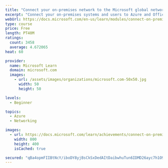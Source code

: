 ```yaml
---
title: "Connect your on-premises network to the Microsoft global network by using ExpressRoute"
excerpt: "Connect your on-premises systems and users to Azure and Office 365 by using ExpressRoute for private, dedicated, and guaranteed throughput connectivity."
webUrl: https://docs.microsoft.com/en-us/learn/modules/connect-on-premises-network-with-expressroute/
type: course
price: Free
length: PT40M
ratings:
  count: 3458
  average: 4.672065
heat: 60

provider:
  name: Microsoft Learn
  domain: microsoft.com
  images:
    - url: /assets/images/organizations/microsoft.com-50x50.jpg
      width: 50
      height: 50

levels:
  - Beginner

topics:
  - Azure
  - Networking

images:
  - url: https://docs.microsoft.com/learn/achievements/connect-on-premises-network-with-expressroute-social.png
    width: 800
    height: 400
    isCached: true

secured: "qBa4opmFIIBtNcY/iboDY8yjBsCkSxDedAItDaibwhuTun6IDMD26ayc7h1O9r4Av2ZT6Q0+tEZ37tmUc48PNY/x/GwTpt0G4AMN3Zbjc7ltRMuV+XIajkT4U7TBbjg0IhEpkHaCnQdAnneo9eZdyhTLiLCYxYp6wMO4ddMyAeYSzrFRxPU25yv9gMB8C5Vl/ygbIyJ2whJ59ssQ5omwzhzOaq//w34uOztOebqthWv7aVTMZJIKVfKiZSoaSc96stN92Arm4c5AwquijrX2yN0Hfw6GSSv+3flG+VDJm4V6F1yIZ+w96f3OHY42lTi/VuPR6raey8uveOLh8cWRlURUuWdQUiXShBc1uBDYSOq+bmyMnkCTfh2/8g8zUjZX6iSL9uR8s1PrvZUUeZvFF0SzaHfnnBvDl+j/PEctqIA=;sGQjTZoEB0a/z7Q47mjD1A=="
---
```


